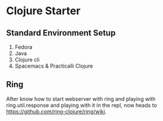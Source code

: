 # Clojure Starter

## Standard Environment Setup 

1. Fedora
2. Java
3. Clojure cli
4. Spacemacs & Practicalli Clojure


## Ring

After know how to start webserver with ring and playing with ring.util.response
and playing with it in the repl, now heads to
https://github.com/ring-clojure/ring/wiki.

